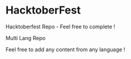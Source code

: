 # HacktoberFest
Hacktoberfest Repo - Feel free to complete !

Multi Lang Repo

Feel free to add any content from any language !
